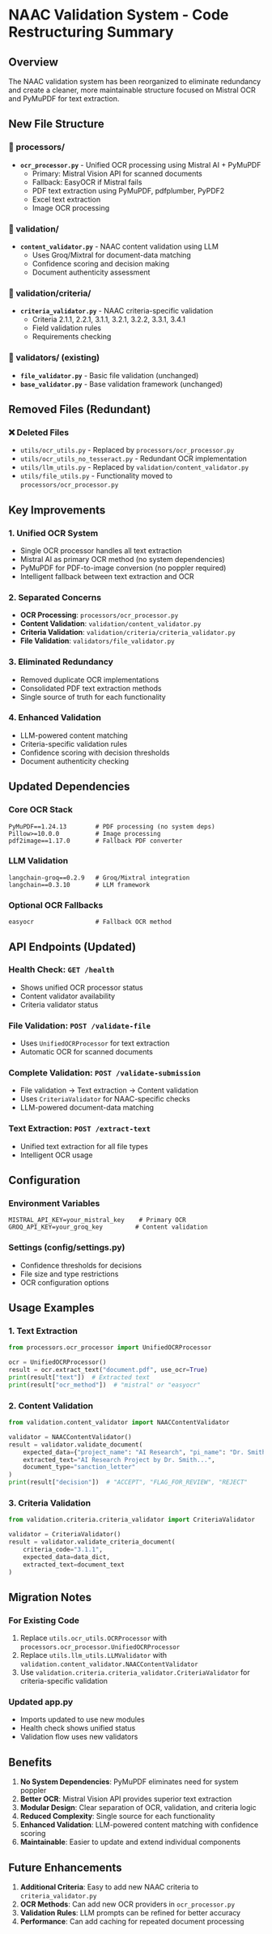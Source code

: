 # NAAC Validation System - Code Restructuring Summary

## Overview
The NAAC validation system has been reorganized to eliminate redundancy and create a cleaner, more maintainable structure focused on Mistral OCR and PyMuPDF for text extraction.

## New File Structure

### 📁 processors/
- **`ocr_processor.py`** - Unified OCR processing using Mistral AI + PyMuPDF
  - Primary: Mistral Vision API for scanned documents
  - Fallback: EasyOCR if Mistral fails
  - PDF text extraction using PyMuPDF, pdfplumber, PyPDF2
  - Excel text extraction
  - Image OCR processing

### 📁 validation/
- **`content_validator.py`** - NAAC content validation using LLM
  - Uses Groq/Mixtral for document-data matching
  - Confidence scoring and decision making
  - Document authenticity assessment

### 📁 validation/criteria/
- **`criteria_validator.py`** - NAAC criteria-specific validation
  - Criteria 2.1.1, 2.2.1, 3.1.1, 3.2.1, 3.2.2, 3.3.1, 3.4.1
  - Field validation rules
  - Requirements checking

### 📁 validators/ (existing)
- **`file_validator.py`** - Basic file validation (unchanged)
- **`base_validator.py`** - Base validation framework (unchanged)

## Removed Files (Redundant)

### ❌ Deleted Files
- `utils/ocr_utils.py` - Replaced by `processors/ocr_processor.py`
- `utils/ocr_utils_no_tesseract.py` - Redundant OCR implementation
- `utils/llm_utils.py` - Replaced by `validation/content_validator.py`
- `utils/file_utils.py` - Functionality moved to `processors/ocr_processor.py`

## Key Improvements

### 1. **Unified OCR System**
- Single OCR processor handles all text extraction
- Mistral AI as primary OCR method (no system dependencies)
- PyMuPDF for PDF-to-image conversion (no poppler required)
- Intelligent fallback between text extraction and OCR

### 2. **Separated Concerns**
- **OCR Processing**: `processors/ocr_processor.py`
- **Content Validation**: `validation/content_validator.py`
- **Criteria Validation**: `validation/criteria/criteria_validator.py`
- **File Validation**: `validators/file_validator.py`

### 3. **Eliminated Redundancy**
- Removed duplicate OCR implementations
- Consolidated PDF text extraction methods
- Single source of truth for each functionality

### 4. **Enhanced Validation**
- LLM-powered content matching
- Criteria-specific validation rules
- Confidence scoring with decision thresholds
- Document authenticity checking

## Updated Dependencies

### Core OCR Stack
```
PyMuPDF==1.24.13        # PDF processing (no system deps)
Pillow>=10.0.0          # Image processing
pdf2image==1.17.0       # Fallback PDF converter
```

### LLM Validation
```
langchain-groq==0.2.9   # Groq/Mixtral integration
langchain==0.3.10       # LLM framework
```

### Optional OCR Fallbacks
```
easyocr                 # Fallback OCR method
```

## API Endpoints (Updated)

### Health Check: `GET /health`
- Shows unified OCR processor status
- Content validator availability
- Criteria validator status

### File Validation: `POST /validate-file`
- Uses `UnifiedOCRProcessor` for text extraction
- Automatic OCR for scanned documents

### Complete Validation: `POST /validate-submission`
- File validation → Text extraction → Content validation
- Uses `CriteriaValidator` for NAAC-specific checks
- LLM-powered document-data matching

### Text Extraction: `POST /extract-text`
- Unified text extraction for all file types
- Intelligent OCR usage

## Configuration

### Environment Variables
```
MISTRAL_API_KEY=your_mistral_key    # Primary OCR
GROQ_API_KEY=your_groq_key         # Content validation
```

### Settings (config/settings.py)
- Confidence thresholds for decisions
- File size and type restrictions
- OCR configuration options

## Usage Examples

### 1. Text Extraction
```python
from processors.ocr_processor import UnifiedOCRProcessor

ocr = UnifiedOCRProcessor()
result = ocr.extract_text("document.pdf", use_ocr=True)
print(result["text"])  # Extracted text
print(result["ocr_method"])  # "mistral" or "easyocr"
```

### 2. Content Validation
```python
from validation.content_validator import NAACContentValidator

validator = NAACContentValidator()
result = validator.validate_document(
    expected_data={"project_name": "AI Research", "pi_name": "Dr. Smith"},
    extracted_text="AI Research Project by Dr. Smith...",
    document_type="sanction_letter"
)
print(result["decision"])  # "ACCEPT", "FLAG_FOR_REVIEW", "REJECT"
```

### 3. Criteria Validation
```python
from validation.criteria.criteria_validator import CriteriaValidator

validator = CriteriaValidator()
result = validator.validate_criteria_document(
    criteria_code="3.1.1",
    expected_data=data_dict,
    extracted_text=document_text
)
```

## Migration Notes

### For Existing Code
1. Replace `utils.ocr_utils.OCRProcessor` with `processors.ocr_processor.UnifiedOCRProcessor`
2. Replace `utils.llm_utils.LLMValidator` with `validation.content_validator.NAACContentValidator`
3. Use `validation.criteria.criteria_validator.CriteriaValidator` for criteria-specific validation

### Updated app.py
- Imports updated to use new modules
- Health check shows unified status
- Validation flow uses new validators

## Benefits

1. **No System Dependencies**: PyMuPDF eliminates need for system poppler
2. **Better OCR**: Mistral Vision API provides superior text extraction
3. **Modular Design**: Clear separation of OCR, validation, and criteria logic
4. **Reduced Complexity**: Single source for each functionality
5. **Enhanced Validation**: LLM-powered content matching with confidence scoring
6. **Maintainable**: Easier to update and extend individual components

## Future Enhancements

1. **Additional Criteria**: Easy to add new NAAC criteria to `criteria_validator.py`
2. **OCR Methods**: Can add new OCR providers in `ocr_processor.py`
3. **Validation Rules**: LLM prompts can be refined for better accuracy
4. **Performance**: Can add caching for repeated document processing